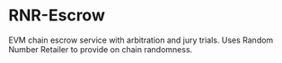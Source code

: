 # RNR-Escrow
EVM chain escrow service with arbitration and jury trials. Uses Random Number Retailer to provide on chain randomness.
